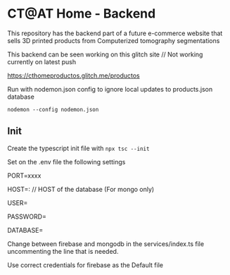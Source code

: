 # CT@AT Home - Backend

This repository has the backend part of a future e-commerce website that sells 3D printed products from Computerized tomography segmentations

This backend can be seen working on this glitch site // Not working currently on latest push

https://cthomeproductos.glitch.me/productos

Run with nodemon.json config to ignore local updates to products.json database

`nodemon --config nodemon.json`

## Init

Create the typescript init file with `npx tsc --init`

Set on the .env file the following settings 

PORT=xxxx

HOST=<url>:<port>  // HOST of the database (For mongo only)
 
USER=<mongodbuser>
 
PASSWORD=<mongodbPassword>
 
DATABASE=<databseName>
 

 
Change between firebase and mongodb in the services/index.ts file uncommenting the line that is needed.

Use correct credentials for firebase as the Default file
